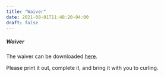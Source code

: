 ```yaml
---
title: "Waiver"
date: 2021-08-01T11:48:20-04:00
draft: false
---
```


##### Waiver

The waiver can be downloaded [here](/docs/waivers/waiver-new-2020-w-email.pdf). 

Please print it out, complete it, and bring it with you to curling.
